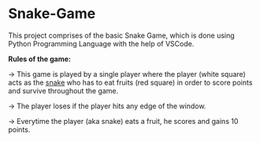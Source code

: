 # Snake-Game
This project comprises of the basic Snake Game, which is done using Python Programming Language with the help of VSCode.

**Rules of the game:**

-> This game is played by a single player where the player (white square) acts as the <ins>snake</ins> who has to eat fruits (red square) in order to score points and survive throughout the game.

-> The player loses if the player hits any edge of the window.

-> Everytime the player (aka snake) eats a fruit, he scores and gains 10 points.
